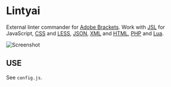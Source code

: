 Lintyai
=======

External linter commander for [Adobe Brackets]. Work with [JSL] for JavaScript, [CSS] and [LESS][CSS], [JSON], [XML] and [HTML][XML], [PHP] and [Lua].

![Screenshot](https//:raw.github.com/lexazloy/lintyai/master/examples/screenshot.png)

USE
---

See `config.js`.

[Adobe Brackets]: https://github.com/adobe/brackets/

[JSL]: http://javascriptlint.com/
[CSS]: http://lesscss.org/
[JSON]: https://github.com/zaach/jsonlint/
[XML]: http://xmlsoft.org/ "XML/HTML Lint"
[PHP]: http://php.net/
[Lua]: http://lua.org/
